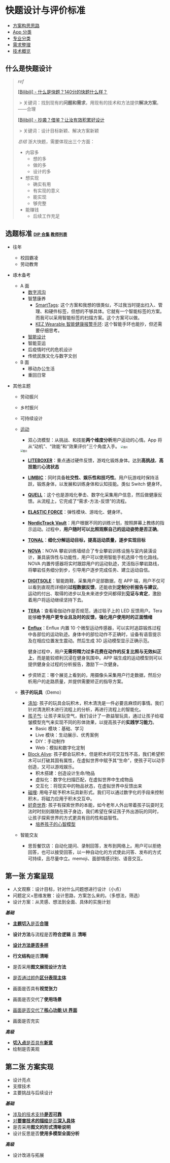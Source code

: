 # 快题设计与评价标准

- [方案构思思路](https://hnmu7g.yuque.com/docs/share/ab599246-05ee-41cd-95eb-bbc20629fd35?#%20%E3%80%8A%E6%96%B9%E6%A1%88%E6%9E%84%E6%80%9D%E6%80%9D%E8%B7%AF%E6%96%87%E6%A1%A3%E6%92%B0%E5%86%99%E3%80%8B)
- [App 分类](./App分类.md)
- [专业分类](./专业分类.md)
- [需求整理](./需求整理.md)
- [技术概览](技术概览.md)

## 什么是快题设计

> _ref_
>
> [[Bilibili] - 什么是快题？140分的快题什么样？](https://www.bilibili.com/video/BV1554y1b7RJ/)
>
> ​	> 关键词：找到现有的**问题和需求**，用现有的技术和方法提供**解决方案**。——合理
>
> [[Bilibili] - 抄袭？借鉴？让汝有效积累好设计](https://www.bilibili.com/video/BV1Lb4y1D7q1?spm_id_from=333.999.0.0)
>
> ​	> 关键词：设计目标新颖、解决方案新颖
>
> _总结_
> 浙大快题，需要体现出三个方面：
> - 内容多
>   - 想的多
>   - 做的多
>   - 设计的多
> - 想实现
>   - 确实有用
>   - 有实现的意义
>   - 能实现
>   - 够完整
> - 能赚钱
>   - 后续工作充足

## 选题标准 <font size=2>[DIP 合集](https://mp.weixin.qq.com/s/S3Z8Q3pUHR3EnsGpYuJIpQ) [教师列表](http://www.cs.zju.edu.cn/csen/27058/list.htm)</font>

- 往年
  - 校园霸凌
  - 劳动教育
- 琢木备考
  - A 面
    - [数字鸿沟](./数字鸿沟/)
    - 智慧康养
      - [SmartTags](https://www.designboom.com/technology/ovie-smart-tupperware-reduce-food-waste-01-08-2019/): 这个方案和我想的很类似，不过我当时提出扫入、管理、和硬件标签，但想的不够具体。它就有一个智能标签的方案。而我可以采用智能标签的扫描方案。这个方案可以做。
      - [KEZ Wearable 智能健康报警手环](https://www.yankodesign.com/2018/12/17/the-kez-wearable-keeps-an-eye-on-kids-elders-when-youre-not-around): 这个智能手环也能抄，但还需要仔细思考。
    - [智能设计](https://www.yuque.com/chenjianxiong-mqjsx/mldk6w/ortwfo#CrK5v)
    - 智能亚运
    - 后疫情时代的危机设计
    - 传统民族文化与数字文创
  - B 面
    - 移动办公生活
    - 重回日常
- 其他主题

  - 劳动振兴
  - 乡村振兴
  - 可持续设计
  - [运动](https://mp.weixin.qq.com/s/PhG_pXi3Op8GL7RGhjamjQ)

    - 双心流模型：从挑战、和技能**两个维度分析**用户运动的心情。App 将从“动机”、“效能”和“效果评价”三个角度入手。
      <img src="../../../../../Changes729_image/raw/main/ln/README/650.webp" alt="图片" style="zoom:50%;" />

    <img src="https://mmbiz.qpic.cn/mmbiz_png/utNpCNeQc0fJD74L0zwz7RqTrztFKbKoicaTlX0MhFsBV2LHLe782FFuyvOBgK5CYmhnKKhicKZpn5fNxuiaEYwHw/640?wx_fmt=png&tp=webp&wxfrom=5&wx_lazy=1&wx_co=1" alt="图片" style="zoom:50%;" />

    - **[LITEBOXER](https://liteboxer.com/)**：重点通过硬件反馈，游戏化锻炼身体。达到**高挑战**，**高技能**的**心流状态**
    - **[LIMBIC](https://limbicactive.com)**：同时具备**社交性、娱乐性和技巧性**。用户玩游戏时保持活跃，锻炼身体，以发展和训练身体和认知技能。类似 Switch 健身环。
    - **[QUELL](https://playquell.com/)**：这个也是游戏化拳击、数字化采集用户信息，然后做健康反馈。从流程上，它完成了“需求-方法-反馈”的流程。
    - **[ELASTIC FORCE](https://www.goldenpin.org.tw/en/project/elastic-force-mobile-gaming-system/)**：弹性模块、游戏化、健身环。
    - **[NordicTrack Vault](https://www.nordictrack.com/strength-training)**：用户根据不同的训练计划，按照屏幕上教练的指示运动。过程中，**用户随时可以比照观察自己的运动姿势是否正确**。
    - **[TONAL](https://www.tonal.com/)**：**细化分解运动目标，提高运动质量，逐步实现目标**
    - **[NOVA](https://www.wearefluid.com/work/casestudies/nova/)**：NOVA 攀岩训练墙结合了专业攀岩训练设施与室内装潢设计，兼具装饰性与功能性，用户可以使用智能手机选择个性化路线。NOVA 内置传感器将实时跟踪用户的运动轨迹，灵活指示攀岩路线，将攀岩任务细分到步，引导用户逐步完成任务、建立运动自信。
    - **[DIGITSOLE](https://digitsole.com/shop/smart-insoles-run)**：智能跑鞋，采集用户足部数据，在 APP 端，用户不仅可以看到直观而详细的**过程数据反馈**，还能收到**定制分析报告与建议**。运动的付出、取得的进步以及未来进步空间都得到**见证与肯定**，激励着用户将运动继续坚持下去。
    - **[TERA](https://www.wearefluid.com/work/casestudies/tera/)**：查看瑜伽动作是否规范，通过毯子上的 LED 反馈用户。Tera 能够**给予用户更专业且及时的反馈，强化用户使用时的正面情绪**
    - **[Enflux](https://www.diaward.org/collections/detail/590.htmlpage_size%3D1000%26page%3D1%26year%3D%26award_type%3D%26award_group%3D%26category_id%3D)**：Enflux 内置 10 个微型运动传感器，可以实时追踪锻炼过程中各部位的运动轨迹。身体中的部位动作不正确时，设备有语音提示及在相应位置发生震动。然后生成 3D 运动模型显示正确示范。

      健身过程中，用户**无需将精力过多花费在动作的反复比照与无效纠正上**，而是能较顺利沉浸在健身氛围中。APP 端生成的运动模型则可以提供健身全过程的分析报告，激励下一次健身。

    - 步资矫正：哪个展览上看到的，用摄像头采集用户行走数据，然后分析用户的走路质量，并提供需要矫正的指导方案。

  - **孩子的玩具**（Demo）
    - [涤加](https://www.bilibili.com/video/BV1nf4y1n7y2?spm_id_from=333.999.0.0): 孩子的玩具会玩积木，积木清洗是一件必要且麻烦的事情。我们针对清洗积木进行流程上的分析，再进行流程上的智能化。
    - [孩子气](https://www.bilibili.com/video/BV1Nq4y1f7kr?spm_id_from=333.999.0.0): 让孩子来玩空气，我们设计了一款益智玩具，通过让孩子给褶皱模型充气来实现不同的形体效果，以提高孩子的**实践学习能力**。
      - Basic 模块：基础、学习
      - Live 模块：生动展示、优秀案例
      - DIY：手动制作
      - Web：模拟和数字化定制
    - [Block Alive](https://www.bilibili.com/video/BV1oA411F7Nu?spm_id_from=333.999.0.0): 孩子都会玩积木，但是积木的可交互性不高，我们希望积木可以打破其固有属性，在虚拟世界中赋予其“生命”，使孩子可以动手创造，又可以游戏娱乐。
      - 积木搭建：创造设计生命/物品
      - 虚拟化：数字化扫描匹配，在虚拟世界中生成物品
      - 交互化：将现实中的物品状态，在虚拟世界中反馈出来
    - [磁哩](https://www.bilibili.com/video/BV1XM4y1g7Ya?spm_id_from=333.999.0.0): 用电子赋予积木玩具新形式。我们可以通过数字化的手段来控制积木，将磁力应用于积木交互中。
    - [好奇世界](./最终方案/PlanA.md): 孩子有探索世界的本能，如今老年人外出带着孩子玩耍时无法时时刻刻跟随在孩子身边，我们希望在保证孩子外出游玩的同时，让孩子探索世界的方式更具有目的性和益智性。
      - [培养孩子的心智模型](https://mp.weixin.qq.com/s/9BTTEJmWk4ZUJE_6ttcUIw)
  - 智能交友
    - 思哲餐饮店：自动化提问、录制回答，发布到网络上。用户可以拒绝回答，也可以接受回答，以一种自动化的方式使此问答、发布的方式可持续，且尽量中立。memoji、面部情感识别、语音交互。

## 第一张 方案呈现

- 人文观察：设计目标，针对什么问题想进行设计（小点）
- 问题定义+思维发散：设计思路，方案怎么来的。（多想法，筛选）
- 设计方案：从灵感、想法到全面、具体的实施计划

**_基础_**

- [**主题切入**是否**合理**](背景导读和切入.md)
- **设计方法**与流程是否**符合逻辑** 且 **清晰**
- [**设计方法是否多样**](设计方法.md)
- **行文结构**是否**清晰**
- 是否采用**图文展现设计方法**

- [是否通过颜色**区分表现主体**](区分主体的方法.md)
- 画面是否具有**视觉张力**
- 画面是否交代了**使用场景**
- [画面是否交代了**核心功能 UI 界面**](UI元素呈现.md)
- 画面是否充实

**_高级_**

- [**切入点**是否具有**新意**](主题切入.md)
- 绘制是否美观

## 第二张 方案实现

- 设计亮点
- 支撑技术
- 主要挑战与后续设计

**_基础_**

- [涉及的技术支持**是否可靠**](技术概览.md)
- [对**要害技术的描绘**是否**深入具体**](技术细节/)
- 是否采用**图文的形式清晰说明**
- 设计反思是否**使用多模型全面分析**

**_高级_**

- 设计改进与拓展
